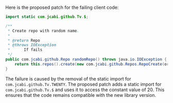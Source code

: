 Here is the proposed patch for the failing client code:

```java
import static com.jcabi.github.Tv.$;

/**
 * Create repo with random name.
 *
 * @return Repo
 * @throws IOException
 * 		If fails
 */
public com.jcabi.github.Repo randomRepo() throws java.io.IOException {
    return this.repos().create(new com.jcabi.github.Repos.RepoCreate(org.apache.commons.lang3.RandomStringUtils.randomAlphanumeric($(20)), true));
}
```

The failure is caused by the removal of the static import for `com.jcabi.github.Tv.TWENTY`. The proposed patch adds a static import for `com.jcabi.github.Tv.$` and uses it to access the constant value of 20. This ensures that the code remains compatible with the new library version.